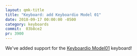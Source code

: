 ```yaml
---
layout: qmk-title
title: "Keyboard: add Keyboardio Model 01"
date: 2018-09-17 00:00:00 -0500
category: keyboards
commit:  03b8ce2
pr: 3900
---
```


We've added support for the [Keyboardio Model01](https://shop.keyboard.io/) keyboard! 